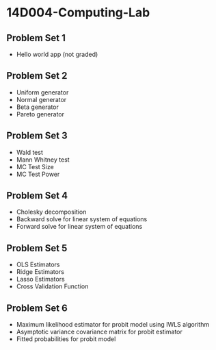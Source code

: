 # 14D004-Computing-Lab

## Problem Set 1

- Hello world app (not graded)

## Problem Set 2

- Uniform generator
- Normal generator
- Beta generator
- Pareto generator

## Problem Set 3

- Wald test
- Mann Whitney test
- MC Test Size
- MC Test Power

## Problem Set 4

- Cholesky decomposition
- Backward solve for linear system of equations
- Forward solve for linear system of equations

## Problem Set 5

- OLS Estimators
- Ridge Estimators
- Lasso Estimators
- Cross Validation Function 

## Problem Set 6

- Maximum likelihood estimator for probit model using IWLS algorithm
- Asymptotic variance covariance matrix for probit estimator
- Fitted probabilities for probit model